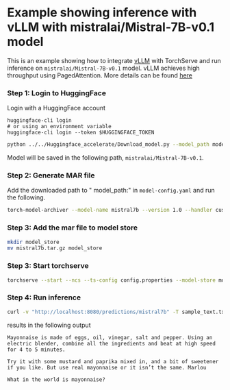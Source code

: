 # Example showing inference with vLLM with mistralai/Mistral-7B-v0.1 model

This is an example showing how to integrate [vLLM](https://github.com/vllm-project/vllm) with TorchServe and run inference on `mistralai/Mistral-7B-v0.1` model.
vLLM achieves high throughput using PagedAttention. More details can be found [here](https://vllm.ai/)

### Step 1: Login to HuggingFace

Login with a HuggingFace account
```
huggingface-cli login
# or using an environment variable
huggingface-cli login --token $HUGGINGFACE_TOKEN
```

```bash
python ../../Huggingface_accelerate/Download_model.py --model_path model --model_name mistralai/Mistral-7B-v0.1
```
Model will be saved in the following path, `mistralai/Mistral-7B-v0.1`.

### Step 2: Generate MAR file

Add the downloaded path to " model_path:" in `model-config.yaml` and run the following.

```bash
torch-model-archiver --model-name mistral7b --version 1.0 --handler custom_handler.py --config-file model-config.yaml -r requirements.txt --archive-format tgz
```

### Step 3: Add the mar file to model store

```bash
mkdir model_store
mv mistral7b.tar.gz model_store
```

### Step 3: Start torchserve


```bash
torchserve --start --ncs --ts-config config.properties --model-store model_store --models mistral7b.tar.gz
```

### Step 4: Run inference

```bash
curl -v "http://localhost:8080/predictions/mistral7b" -T sample_text.txt
```

results in the following output
```
Mayonnaise is made of eggs, oil, vinegar, salt and pepper. Using an electric blender, combine all the ingredients and beat at high speed for 4 to 5 minutes.

Try it with some mustard and paprika mixed in, and a bit of sweetener if you like. But use real mayonnaise or it isn’t the same. Marlou

What in the world is mayonnaise?
```
